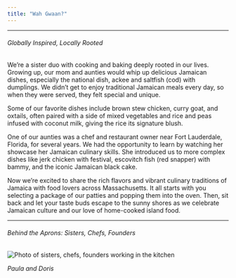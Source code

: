 ```yaml
---
title: "Wah Gwaan?"
---
```


---

###### Globally Inspired, Locally Rooted

We’re a sister duo with cooking and baking deeply rooted in our lives. Growing up, our mom and aunties would whip up delicious Jamaican dishes, especially the national dish, ackee and saltfish (cod) with dumplings. We didn’t get to enjoy traditional Jamaican meals every day, so when they were served, they felt special and unique.

Some of our favorite dishes include brown stew chicken, curry goat, and oxtails, often paired with a side of mixed vegetables and rice and peas infused with coconut milk, giving the rice its signature blush.

One of our aunties was a chef and restaurant owner near Fort Lauderdale, Florida, for several years. We had the opportunity to learn by watching her showcase her Jamaican culinary skills. She introduced us to more complex dishes like jerk chicken with festival, escovitch fish (red snapper) with bammy, and the iconic Jamaican black cake.

Now we’re excited to share the rich flavors and vibrant culinary traditions of Jamaica with food lovers across Massachusetts. It all starts with you selecting a package of our patties and popping them into the oven. Then, sit back and let your taste buds escape to the sunny shores as we celebrate Jamaican culture and our love of home-cooked island food.


---

###### Behind the Aprons: Sisters, Chefs, Founders

![Photo of sisters, chefs, founders working in the kitchen](/images/us-kitchen.jpg)

*Paula and Doris*
